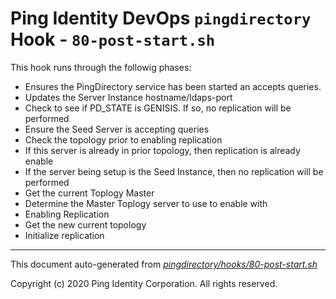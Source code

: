 
# Ping Identity DevOps `pingdirectory` Hook - `80-post-start.sh`
 This hook runs through the followig phases:
 * Ensures the PingDirectory service has been started an accepts queries.
 * Updates the Server Instance hostname/ldaps-port
 * Check to see if PD_STATE is GENISIS.  If so, no replication will be performed
 * Ensure the Seed Server is accepting queries
 * Check the topology prior to enabling replication
 * If this server is already in prior topology, then replication is already enable
 * If the server being setup is the Seed Instance, then no replication will be performed
 * Get the current Toplogy Master
 * Determine the Master Toplogy server to use to enable with
 * Enabling Replication
 * Get the new current topology
 * Initialize replication

---
This document auto-generated from _[pingdirectory/hooks/80-post-start.sh](https://github.com/pingidentity/pingidentity-docker-builds/blob/master/pingdirectory/hooks/80-post-start.sh)_

Copyright (c)  2020 Ping Identity Corporation. All rights reserved.
